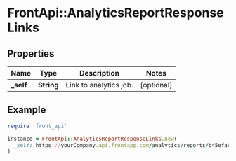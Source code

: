 # FrontApi::AnalyticsReportResponseLinks

## Properties

| Name | Type | Description | Notes |
| ---- | ---- | ----------- | ----- |
| **_self** | **String** | Link to analytics job. | [optional] |

## Example

```ruby
require 'front_api'

instance = FrontApi::AnalyticsReportResponseLinks.new(
  _self: https://yourCompany.api.frontapp.com/analytics/reports/b45efa66237cc453252d9019449c7a64f5cfdb491b6c2c1d6df33c1050d60e33
)
```

